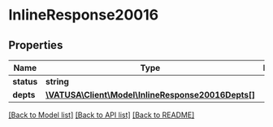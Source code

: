 # InlineResponse20016

## Properties
Name | Type | Description | Notes
------------ | ------------- | ------------- | -------------
**status** | **string** |  | [optional] 
**depts** | [**\VATUSA\Client\Model\InlineResponse20016Depts[]**](InlineResponse20016Depts.md) |  | [optional] 

[[Back to Model list]](../README.md#documentation-for-models) [[Back to API list]](../README.md#documentation-for-api-endpoints) [[Back to README]](../README.md)


